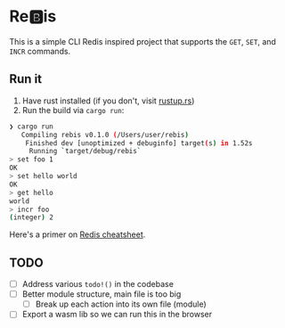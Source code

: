 # Re🅱️is

This is a simple CLI Redis inspired project that supports the `GET`, `SET`, and `INCR` commands.

## Run it

1. Have rust installed (if you don't, visit [rustup.rs](https://rustup.rs/))
1. Run the build via `cargo run`:

```sh
❯ cargo run
   Compiling rebis v0.1.0 (/Users/user/rebis)
    Finished dev [unoptimized + debuginfo] target(s) in 1.52s
     Running `target/debug/rebis`
> set foo 1
OK
> set hello world
OK
> get hello
world
> incr foo
(integer) 2
```

Here's a primer on [Redis cheatsheet](https://developer.redis.com/howtos/quick-start/cheat-sheet/).

## TODO

- [ ] Address various `todo!()` in the codebase
- [ ] Better module structure, main file is too big
  - [ ] Break up each action into its own file (module)
- [ ] Export a wasm lib so we can run this in the browser
